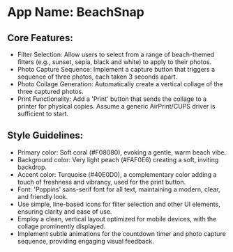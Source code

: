 # **App Name**: BeachSnap

## Core Features:

- Filter Selection: Allow users to select from a range of beach-themed filters (e.g., sunset, sepia, black and white) to apply to their photos.
- Photo Capture Sequence: Implement a capture button that triggers a sequence of three photos, each taken 3 seconds apart.
- Photo Collage Generation: Automatically create a vertical collage of the three captured photos.
- Print Functionality: Add a 'Print' button that sends the collage to a printer for physical copies. Assume a generic AirPrint/CUPS driver is sufficient to start.

## Style Guidelines:

- Primary color: Soft coral (#F08080), evoking a gentle, warm beach vibe.
- Background color: Very light peach (#FAF0E6) creating a soft, inviting backdrop.
- Accent color: Turquoise (#40E0D0), a complementary color adding a touch of freshness and vibrancy, used for the print button.
- Font: 'Poppins' sans-serif font for all text, maintaining a modern, clear, and friendly look.
- Use simple, line-based icons for filter selection and other UI elements, ensuring clarity and ease of use.
- Employ a clean, vertical layout optimized for mobile devices, with the collage prominently displayed.
- Implement subtle animations for the countdown timer and photo capture sequence, providing engaging visual feedback.